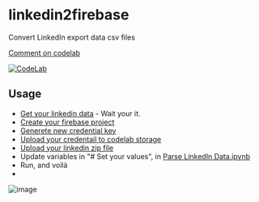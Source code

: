 # linkedin2firebase

Convert LinkedIn export data csv files

[Comment on codelab](https://colab.research.google.com/drive/1BVs5NnB622oB22r7KMk6OoXaYOkVbGje?usp=sharing)

[![CodeLab](https://colab.research.google.com/assets/colab-badge.svg)](https://colab.research.google.com/github/raphaelcarlosr/linkedin2firebase/blob/main/Parse_LinkedIn_Data.ipynb)


## Usage

- [Get your linkedin data](https://www.linkedin.com/psettings/member-data) - Wait your it.
- [Create your firebase project](https://console.firebase.google.com)
- [Generete new credential key](https://console.firebase.google.com/project/_/settings/serviceaccounts/adminsdk)
- [Upload your credentail to codelab storage](https://colab.research.google.com/github/raphaelcarlosr/linkedin2firebase/blob/main/Parse_LinkedIn_Data.ipynb)
- [Upload your linkedin zip file](https://colab.research.google.com/github/raphaelcarlosr/linkedin2firebase/blob/main/Parse_LinkedIn_Data.ipynb)
- Update variables in "# Set your values", in [Parse LinkedIn Data.ipynb](Parse_LinkedIn_Data.ipynb)
- Run, and voilà
- 


![image](https://user-images.githubusercontent.com/483708/108541916-d142c280-72c1-11eb-953e-256695b053d9.png)
